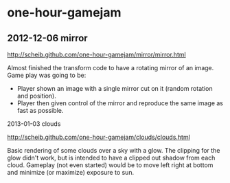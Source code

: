 one-hour-gamejam
================

2012-12-06 mirror
-----------------

http://scheib.github.com/one-hour-gamejam/mirror/mirror.html

Almost finished the transform code to have a rotating mirror of an image. Game play was going to be: 

- Player shown an image with a single mirror cut on it (random rotation and position). 
- Player then given control of the mirror and reproduce the same image as fast as possible.

2013-01-03 clouds

http://scheib.github.com/one-hour-gamejam/clouds/clouds.html

Basic rendering of some clouds over a sky with a glow. The clipping for the glow didn't work, but is intended to have a clipped out shadow from each cloud. Gameplay (not even started) would be to move left right at bottom and minimize (or maximize) exposure to sun.